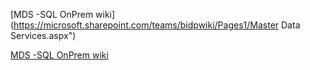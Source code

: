 
[MDS -SQL OnPrem wiki](https://microsoft.sharepoint.com/teams/bidpwiki/Pages1/Master Data Services.aspx")



[MDS -SQL OnPrem wiki](https://microsoft.sharepoint.com/teams/bidpwiki/Pages1/Master&nbsp;Data&nbsp;Services.aspx")